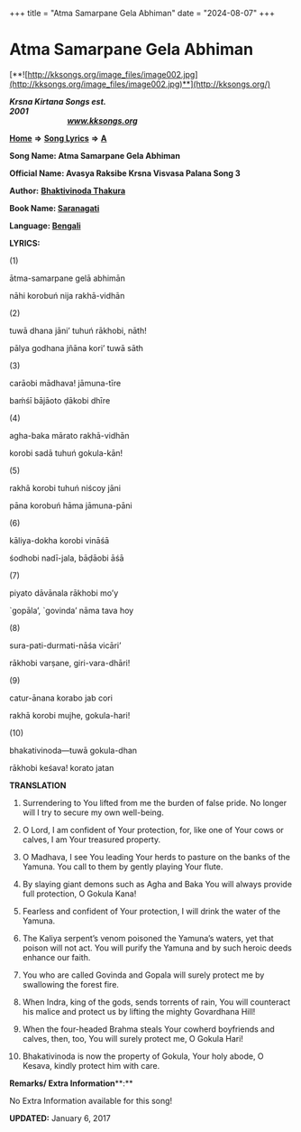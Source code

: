 +++
title = "Atma Samarpane Gela Abhiman"
date = "2024-08-07"
+++

# Atma Samarpane Gela Abhiman
[**![http://kksongs.org/image_files/image002.jpg](http://kksongs.org/image_files/image002.jpg)**](http://kksongs.org/)

**_Krsna Kirtana Songs est. 2001_**                                                                                                                                                 **_www.kksongs.org_**

**[Home](http://kksongs.org/)** **⇒** **[Song Lyrics](http://kksongs.org/lyrics.html)** **⇒** **[A](http://kksongs.org/songs/song_a.html)**

**Song Name: Atma Samarpane Gela Abhiman**

**Official Name: Avasya Raksibe Krsna Visvasa Palana Song 3**

**Author:** [**Bhaktivinoda Thakura**](http://kksongs.org/authors/list/bhaktivinoda.html)

**Book Name: [Saranagati](http://kksongs.org/authors/literature/saranagati.html)**

**Language: [Bengali](http://kksongs.org/language/list/bengali.html)**

**LYRICS:**

(1)

ātma-samarpane gelā abhimān

nāhi korobuń nija rakhā-vidhān

(2)

tuwā dhana jāni’ tuhuń rākhobi, nāth!

pālya godhana jñāna kori’ tuwā sāth

(3)

carāobi mādhava! jāmuna-tīre

baḿśī bājāoto ḍākobi dhīre

(4)

agha-baka mārato rakhā-vidhān

korobi sadā tuhuń gokula-kān!

(5)

rakhā korobi tuhuń niścoy jāni

pāna korobuń hāma jāmuna-pāni

(6)

kāliya-dokha korobi vināśā

śodhobi nadī-jala, bāḍāobi āśā

(7)

piyato dāvānala rākhobi mo’y

\`gopāla’, \`govinda’ nāma tava hoy

(8)

sura-pati-durmati-nāśa vicāri’

rākhobi varṣane, giri-vara-dhāri!

(9)

catur-ānana korabo jab cori

rakhā korobi mujhe, gokula-hari!

(10)

bhakativinoda—tuwā gokula-dhan

rākhobi keśava! korato jatan

**TRANSLATION**

1) Surrendering to You lifted from me the burden of false pride. No longer will I try to secure my own well-being.

2) O Lord, I am confident of Your protection, for, like one of Your cows or calves, I am Your treasured property.

3) O Madhava, I see You leading Your herds to pasture on the banks of the Yamuna. You call to them by gently playing Your flute.

4) By slaying giant demons such as Agha and Baka You will always provide full protection, O Gokula Kana!

5) Fearless and confident of Your protection, I will drink the water of the Yamuna.

6) The Kaliya serpent’s venom poisoned the Yamuna’s waters, yet that poison will not act. You will purify the Yamuna and by such heroic deeds enhance our faith.

7) You who are called Govinda and Gopala will surely protect me by swallowing the forest fire.

8) When Indra, king of the gods, sends torrents of rain, You will counteract his malice and protect us by lifting the mighty Govardhana Hill!

9) When the four-headed Brahma steals Your cowherd boyfriends and calves, then, too, You will surely protect me, O Gokula Hari!

10) Bhakativinoda is now the property of Gokula, Your holy abode, O Kesava, kindly protect him with care.

**Remarks/ Extra Information****:**

No Extra Information available for this song!

**UPDATED:** January 6, 2017